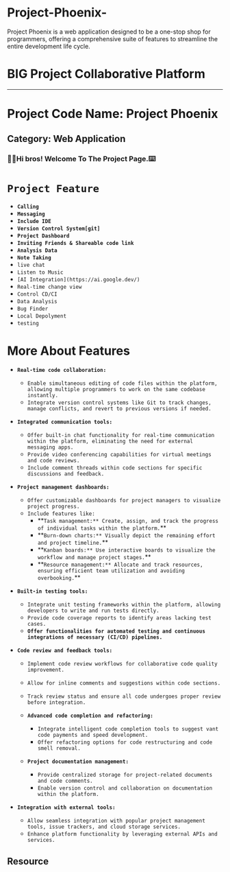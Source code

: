 # Project-Phoenix-

Project Phoenix is a web application designed to be a one-stop shop for programmers, offering a comprehensive suite of features to streamline the entire development life cycle.

# BIG Project **Collaborative Platform**

---

# Project Code Name: Project Phoenix

## **Category: Web Application**

### **✋🏽Hi bros! Welcome To The Project Page.⌨️**

# **`Project Feature`**

- **`Calling`**
- **`Messaging`**
- **`Include IDE`**
- **`Version Control System[git]`**
- **`Project Dashboard`**
- **`Inviting Friends & Shareable code link`**
- **`Analysis Data`**
- **`Note Taking`**
- `live chat`
- `Listen to Music`
- `[AI Integration](https://ai.google.dev/)`
- `Real-time change view`
- `Control CD/CI`
- `Data Analysis`
- `Bug Finder`
- `Local Depolyment`
- `testing`

# More About Features

- **`Real-time code collaboration:`**
  - `Enable simultaneous editing of code files within the platform, allowing multiple programmers to work on the same codebase instantly.`
  - `Integrate version control systems like Git to track changes, manage conflicts, and revert to previous versions if needed.`
- **`Integrated communication tools:`**

  - `Offer built-in chat functionality for real-time communication within the platform, eliminating the need for external messaging apps.`
  - `Provide video conferencing capabilities for virtual meetings and code reviews.`
  - `Include comment threads within code sections for specific discussions and feedback.`

- **`Project management dashboards:`**

  - `Offer customizable dashboards for project managers to visualize project progress.`
  - `Include features like:`
    - **`Task management:** Create, assign, and track the progress of individual tasks within the platform.`\*\*
    - **`Burn-down charts:** Visually depict the remaining effort and project timeline.`\*\*
    - **`Kanban boards:** Use interactive boards to visualize the workflow and manage project stages.`\*\*
    - **`Resource management:** Allocate and track resources, ensuring efficient team utilization and avoiding overbooking.`\*\*

- **`Built-in testing tools:`**

  - `Integrate unit testing frameworks within the platform, allowing developers to write and run tests directly.`
  - `Provide code coverage reports to identify areas lacking test cases.`
  - **`Offer functionalities for automated testing and continuous integrations of necessary (CI/CD) pipelines.`**

- **`Code review and feedback tools:`**

  - `Implement code review workflows for collaborative code quality improvement.`
  - `Allow for inline comments and suggestions within code sections.`
  - `Track review status and ensure all code undergoes proper review before integration. `
  - **`Advanced code completion and refactoring:`**

    - `Integrate intelligent code completion tools to suggest vant code payments and speed development.`
    - `Offer refactoring options for code restructuring and code smell removal.`

  - **`Project documentation management:`**
    - `Provide centralized storage for project-related documents and code comments.`
    - `Enable version control and collaboration on documentation within the platform.`

- **`Integration with external tools:`**
  - `Allow seamless integration with popular project management tools, issue trackers, and cloud storage services.`
  - `Enhance platform functionality by leveraging external APIs and services.`

## **Resource**
